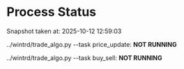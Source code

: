 # Process Status

Snapshot taken at: 2025-10-12 12:59:03

../wintrd/trade_algo.py --task price_update: **NOT RUNNING**

../wintrd/trade_algo.py --task buy_sell: **NOT RUNNING**

